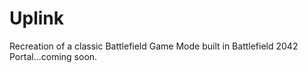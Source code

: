 # Uplink
Recreation of a classic Battlefield Game Mode built in Battlefield 2042 Portal...coming soon.
